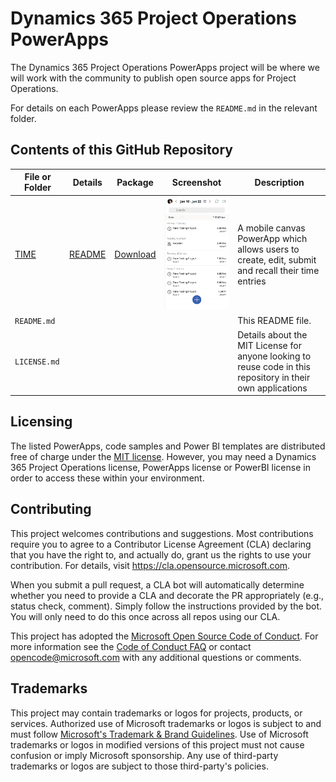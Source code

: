 # Dynamics 365 Project Operations PowerApps

The Dynamics 365 Project Operations PowerApps project will be where we will work with the community to publish open source apps for Project Operations.

For details on each PowerApps please review the `README.md` in the relevant folder.

## Contents of this GitHub Repository

| File or Folder | Details  | Package  | Screenshot | Description |
|----------------|----------|----------|------------|-------------|
| [TIME](time)   | [README](time\README.md)  | [Download](time\package\TimeEntry_20220126221310.zip) | ![Time line view](.\images\time-timeline.png) | A mobile canvas PowerApp which allows users to create, edit, submit and recall their time entries |
| `README.md`  | | | | This README file. | 
| `LICENSE.md` | | | | Details about the MIT License for anyone looking to reuse code in this repository in their own applications |

## Licensing
The listed PowerApps, code samples and Power BI templates are distributed free of charge under the [MIT license](LICENSE). However, you may need a Dynamics 365 Project Operations license, PowerApps license or PowerBI license in order to access these within your environment.


## Contributing

This project welcomes contributions and suggestions.  Most contributions require you to agree to a
Contributor License Agreement (CLA) declaring that you have the right to, and actually do, grant us
the rights to use your contribution. For details, visit https://cla.opensource.microsoft.com.

When you submit a pull request, a CLA bot will automatically determine whether you need to provide
a CLA and decorate the PR appropriately (e.g., status check, comment). Simply follow the instructions
provided by the bot. You will only need to do this once across all repos using our CLA.

This project has adopted the [Microsoft Open Source Code of Conduct](https://opensource.microsoft.com/codeofconduct/).
For more information see the [Code of Conduct FAQ](https://opensource.microsoft.com/codeofconduct/faq/) or
contact [opencode@microsoft.com](mailto:opencode@microsoft.com) with any additional questions or comments.

## Trademarks

This project may contain trademarks or logos for projects, products, or services. Authorized use of Microsoft 
trademarks or logos is subject to and must follow 
[Microsoft's Trademark & Brand Guidelines](https://www.microsoft.com/en-us/legal/intellectualproperty/trademarks/usage/general).
Use of Microsoft trademarks or logos in modified versions of this project must not cause confusion or imply Microsoft sponsorship.
Any use of third-party trademarks or logos are subject to those third-party's policies.


